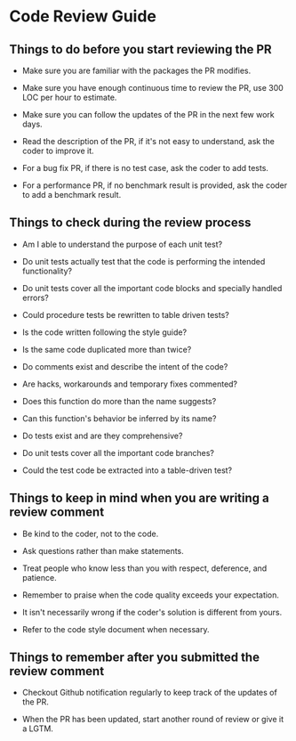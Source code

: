# Code Review Guide

## Things to do before you start reviewing the PR

* Make sure you are familiar with the packages the PR modifies.

* Make sure you have enough continuous time to review the PR, use 300 LOC per hour to estimate.

* Make sure you can follow the updates of the PR in the next few work days.

* Read the description of the PR, if it's not easy to understand, ask the coder to improve it.

* For a bug fix PR, if there is no test case, ask the coder to add tests.

* For a performance PR, if no benchmark result is provided, ask the coder to add a benchmark result.


## Things to check during the review process

* Am I able to understand the purpose of each unit test?

* Do unit tests actually test that the code is performing the intended functionality?

* Do unit tests cover all the important code blocks and specially handled errors?

* Could procedure tests be rewritten to table driven tests?

* Is the code written following the style guide?

* Is the same code duplicated more than twice?

* Do comments exist and describe the intent of the code?

* Are hacks, workarounds and temporary fixes commented?

* Does this function do more than the name suggests?

* Can this function's behavior be inferred by its name?

* Do tests exist and are they comprehensive?

* Do unit tests cover all the important code branches?

* Could the test code be extracted into a table-driven test?


## Things to keep in mind when you are writing a review comment

* Be kind to the coder, not to the code.

* Ask questions rather than make statements.

* Treat people who know less than you with respect, deference, and patience.

* Remember to praise when the code quality exceeds your expectation.

* It isn't necessarily wrong if the coder's solution is different from yours.

* Refer to the code style document when necessary.


## Things to remember after you submitted the review comment

* Checkout Github notification regularly to keep track of the updates of the PR.

* When the PR has been updated, start another round of review or give it a LGTM.
